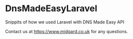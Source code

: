 # DnsMadeEasyLaravel
Snippits of how we used Laravel with DNS Made Easy API

Contact us at https://www.midgard.co.uk for any questions.
